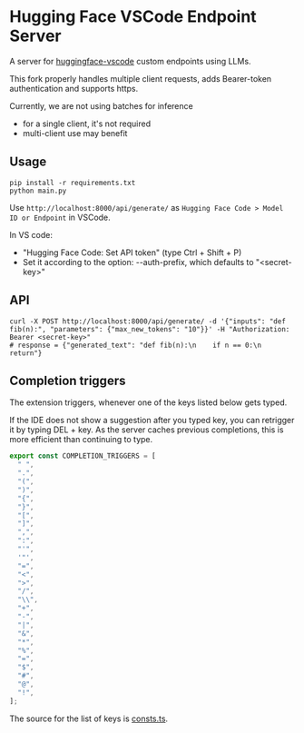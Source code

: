 # Hugging Face VSCode Endpoint Server

A server for [huggingface-vscode](https://github.com/huggingface/huggingface-vscode) custom endpoints using LLMs.

This fork properly handles multiple client requests, adds Bearer-token authentication and supports https.

Currently, we are not using batches for inference
  * for a single client, it's not required
  * multi-client use may benefit

## Usage

```shell
pip install -r requirements.txt
python main.py
```

Use `http://localhost:8000/api/generate/` as `Hugging Face Code > Model ID or Endpoint` in VSCode.

In VS code: 
* "Hugging Face Code: Set API token" (type Ctrl + Shift + P)
* Set it according to the option: --auth-prefix, which defaults to "&lt;secret-key&gt;"

## API

```shell
curl -X POST http://localhost:8000/api/generate/ -d '{"inputs": "def fib(n):", "parameters": {"max_new_tokens": "10"}}' -H "Authorization: Bearer <secret-key>"
# response = {"generated_text": "def fib(n):\n    if n == 0:\n        return"}
```

## Completion triggers
The extension triggers, whenever one of the keys listed below gets typed. 

If the IDE does not show a suggestion after you typed key, you can retrigger it by typing DEL + key. As the server caches previous completions, this is more efficient than continuing to type.

```typescript
export const COMPLETION_TRIGGERS = [
  " ",
  ".",
  "(",
  ")",
  "{",
  "}",
  "[",
  "]",
  ",",
  ":",
  "'",
  '"',
  "=",
  "<",
  ">",
  "/",
  "\\",
  "+",
  "-",
  "|",
  "&",
  "*",
  "%",
  "=",
  "$",
  "#",
  "@",
  "!",
];
```
The source for the list of keys is [consts.ts](https://github.com/huggingface/huggingface-vscode/blob/master/src/globals/consts.ts).
